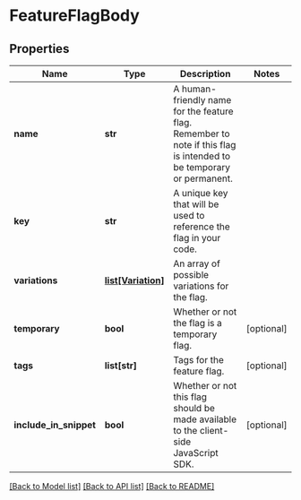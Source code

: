 # FeatureFlagBody

## Properties
Name | Type | Description | Notes
------------ | ------------- | ------------- | -------------
**name** | **str** | A human-friendly name for the feature flag. Remember to note if this flag is intended to be temporary or permanent. | 
**key** | **str** | A unique key that will be used to reference the flag in your code. | 
**variations** | [**list[Variation]**](Variation.md) | An array of possible variations for the flag. | 
**temporary** | **bool** | Whether or not the flag is a temporary flag. | [optional] 
**tags** | **list[str]** | Tags for the feature flag. | [optional] 
**include_in_snippet** | **bool** | Whether or not this flag should be made available to the client-side JavaScript SDK. | [optional] 

[[Back to Model list]](../README.md#documentation-for-models) [[Back to API list]](../README.md#documentation-for-api-endpoints) [[Back to README]](../README.md)


